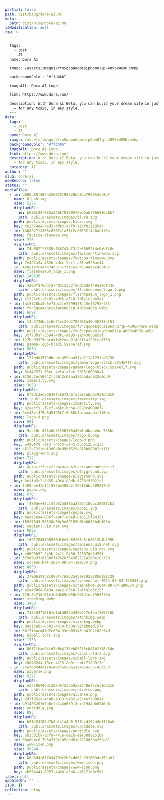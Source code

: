 ```yaml
---
partial: false
path: dist/blog/dora-ai.md
meta:
  path: dist/blog/dora-ai.md
isModification: null
raw: >
  ---

  tags:
    - post
    - AI
  name: Dora AI

  image: /assets/images/fvn5qcpakqoiaip6on07jp-4096x4096.webp

  backgroundColor: "#ffd40b"

  imageAlt: Dora AI Logo

  link: https://www.dora.run/

  description: With Dora AI Beta, you can build your dream site in just one prompt
    — for any topic, in any style.
  ---
data:
  tags:
    - post
    - AI
  name: Dora AI
  image: /assets/images/fvn5qcpakqoiaip6on07jp-4096x4096.webp
  backgroundColor: "#ffd40b"
  imageAlt: Dora AI Logo
  link: https://www.dora.run/
  description: With Dora AI Beta, you can build your dream site in just one prompt
    — for any topic, in any style.
  category: AI
author: ""
slug: dora-ai
newRecord: false
status: ""
mediaFiles:
  - id: b680c80f685a326670190576bb6ab796654de8b7
    name: blush.svg
    size: 5276
    displayURL:
      id: b680c80f685a326670190576bb6ab796654de8b7
      path: public/assets/images/blush.svg
    path: public/assets/images/blush.svg
    key: ce2374e4-ced3-4d6c-a7f9-92cf811185db
  - id: 74b8827f5355c630741a73f2e86692f4e0ab5f8e
    name: favicon-tinywow.svg
    size: 726
    displayURL:
      id: 74b8827f5355c630741a73f2e86692f4e0ab5f8e
      path: public/assets/images/favicon-tinywow.svg
    path: public/assets/images/favicon-tinywow.svg
    key: 7e497a3a-462b-4ddc-9cc1-e86ea920ae44
  - id: 420df976dd7a740513c72fe6dd0d5449a24cf435
    name: flashmuseum_logo_1.png
    size: 149536
    displayURL:
      id: 420df976dd7a740513c72fe6dd0d5449a24cf435
      path: public/assets/images/flashmuseum_logo_1.png
    path: public/assets/images/flashmuseum_logo_1.png
    key: c2325cbc-6c02-4d95-a318-7dfa1c2da9e8
  - id: 14c5720ba3c6e71dc3fe27995f8a45e36793ef51
    name: fvn5qcpakqoiaip6on07jp-4096x4096.webp
    size: 6692
    displayURL:
      id: 14c5720ba3c6e71dc3fe27995f8a45e36793ef51
      path: public/assets/images/fvn5qcpakqoiaip6on07jp-4096x4096.webp
    path: public/assets/images/fvn5qcpakqoiaip6on07jp-4096x4096.webp
    key: 3cf70ba7-3694-4d81-a195-1e343056a5cd
  - id: 127bdd3979dbcd4f492eaa914b111a129fca6738
    name: gamma-logo-black.5914e71f.svg
    size: 5639
    displayURL:
      id: 127bdd3979dbcd4f492eaa914b111a129fca6738
      path: public/assets/images/gamma-logo-black.5914e71f.svg
    path: public/assets/images/gamma-logo-black.5914e71f.svg
    key: 5c447575-58ec-4e54-a1ee-3005f00930a4
  - id: 8f2dc2ec56642fc6672c6faa582abdac932dddc9
    name: immersity.svg
    size: 3658
    displayURL:
      id: 8f2dc2ec56642fc6672c6faa582abdac932dddc9
      path: public/assets/images/immersity.svg
    path: public/assets/images/immersity.svg
    key: 82eecf11-f7cf-45bc-bc6a-0190c4980075
  - id: 9ce48cf475a8d519367f0a58b7adbaaedaf735bc
    name: logo-d.png
    size: 861
    displayURL:
      id: 9ce48cf475a8d519367f0a58b7adbaaedaf735bc
      path: public/assets/images/logo-d.png
    path: public/assets/images/logo-d.png
    key: e49e978f-023f-4335-a841-5db012bbc2a3
  - id: d612e72f2caf3d0d8cd9bf629a148b988b2cb11f
    name: playground.svg
    size: 712
    displayURL:
      id: d612e72f2caf3d0d8cd9bf629a148b988b2cb11f
      path: public/assets/images/playground.svg
    path: public/assets/images/playground.svg
    key: 8e1fb5c7-8d35-49d4-88db-6706f93021c5
  - id: f489dee42c14f552bd485a2f59418dbc309887b3
    name: popai.svg
    size: 670
    displayURL:
      id: f489dee42c14f552bd485a2f59418dbc309887b3
      path: public/assets/images/popai.svg
    path: public/assets/images/popai.svg
    key: bea76ea4-005f-4907-89ed-8a5115f24353
  - id: f69176d3198530d56e9e69105b8fb0612b4b495b
    name: sapiens.ui8.net.svg
    size: 5044
    displayURL:
      id: f69176d3198530d56e9e69105b8fb0612b4b495b
      path: public/assets/images/sapiens.ui8.net.svg
    path: public/assets/images/sapiens.ui8.net.svg
    key: ed695b57-243b-4c2f-9436-31307dd2d57d
  - id: 37906a93c81086f47626354362192a280e181729
    name: screenshot-2024-08-04-190034.png
    size: 4958
    displayURL:
      id: 37906a93c81086f47626354362192a280e181729
      path: public/assets/images/screenshot-2024-08-04-190034.png
    path: public/assets/images/screenshot-2024-08-04-190034.png
    key: a2a4d004-643a-4ace-83c4-7a7fa2a5c227
  - id: 718c84716f61e1b6d085e350e927e1eaf5657f6b
    name: stockimg.webp
    size: 3480
    displayURL:
      id: 718c84716f61e1b6d085e350e927e1eaf5657f6b
      path: public/assets/images/stockimg.webp
    path: public/assets/images/stockimg.webp
    key: 8ac15ab5-d502-4c34-bc0a-92cab0ed1570
  - id: 60f7fbae04fd7e004133eb05145cb41b2f08c54d
    name: uiball-ldrs.svg
    size: 1738
    displayURL:
      id: 60f7fbae04fd7e004133eb05145cb41b2f08c54d
      path: public/assets/images/uiball-ldrs.svg
    path: public/assets/images/uiball-ldrs.svg
    key: e88402d4-10ce-4275-8d9f-cb1c718d9f7e
  - id: e3a70694dd128e4672ab50aa1e48e4cc5c4d62c6
    name: uiverse.png
    size: 9277
    displayURL:
      id: e3a70694dd128e4672ab50aa1e48e4cc5c4d62c6
      path: public/assets/images/uiverse.png
    path: public/assets/images/uiverse.png
    key: ed7f85c5-4c4b-4933-9432-e7c4efc0981a
  - id: b91453202d7b8efc1a4d6f9f8ecd1944db6740a6
    name: unriddle.svg
    size: 893
    displayURL:
      id: b91453202d7b8efc1a4d6f9f8ecd1944db6740a6
      path: public/assets/images/unriddle.svg
    path: public/assets/images/unriddle.svg
    key: 6b33d1bb-9cfa-441e-8e1b-ea738d9151be
  - id: 08a6d4c617b34739c2b5cdd61e291063da352a81
    name: www-icon.png
    size: 39244
    displayURL:
      id: 08a6d4c617b34739c2b5cdd61e291063da352a81
      path: public/assets/images/www-icon.png
    path: public/assets/images/www-icon.png
    key: eb534a43-8957-44db-a5d4-ab5271d6c588
label: null
updatedOn: ""
i18n: {}
collection: blog
---
```

